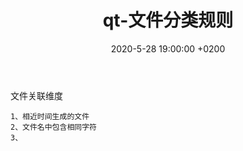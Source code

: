 ﻿---
layout: post
title:  "qt-文件分类规则"
date:   2020-5-28 19:00:00 +0200
categories: qt
---

文件关联维度   
```
1、相近时间生成的文件
2、文件名中包含相同字符
3、
```
